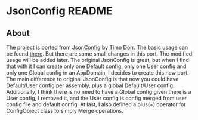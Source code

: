 JsonConfig README
=====================

## About
The project is ported from [JsonConfig](https://github.com/Dynalon/JsonConfig) by [Timo Dörr](https://github.com/Dynalon). The basic usage can be found [there](https://github.com/Dynalon/JsonConfig). But there are some small changes in this port. The modified usage will be added later.
The original JsonConfig is great, but when I find that with it I can create only one Default config, only one User config and only one Global config in an AppDomain, I decides to create this new port. The main difference to original JsonConfig is that now you could have Default/User config per assembly, plus a global Default/User config. Additionally, I think there is no need to have a Global config given there is a User config, I removed it, and the User config is config merged from user config file and default config. At last, I also defined a plus(+) operator for ConfigObject class to simply Merge operations.